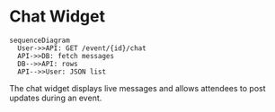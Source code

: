 # Chat Widget

```mermaid
sequenceDiagram
  User->>API: GET /event/{id}/chat
  API->>DB: fetch messages
  DB-->>API: rows
  API-->>User: JSON list
```

The chat widget displays live messages and allows attendees to post updates during an event.
